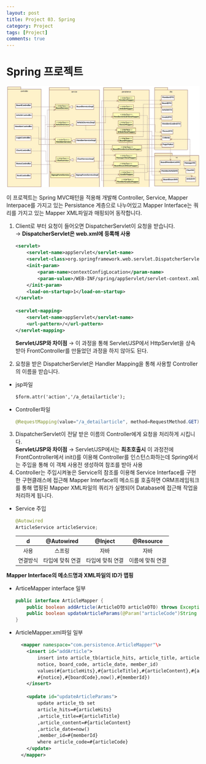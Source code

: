 ```yaml
---
layout: post
title: Project 03. Spring
category: Project
tags: [Project]
comments: true
---
```


# Spring 프로젝트

![PrjServletJsp](./img/PrjSpring.png)

이 프로젝트는 Spring MVC패턴을 적용해 개발해 Controller, Service, Mapper Interpace를 가지고 있는 Persistance 계층으로 나누어있고 Mapper Interface는 쿼리를 가지고 있는 Mapper XML파일과 매핑되어 동작합니다.

1. Client로 부터 요청이 들어오면 DispatcherServlet이 요청을 받습니다.  
  → **DispatcherServlet은 web.xml에 등록해 사용**
    ```xml
    <servlet>
  		<servlet-name>appServlet</servlet-name>
  		<servlet-class>org.springframework.web.servlet.DispatcherServlet</servlet-class>
  		<init-param>
  			<param-name>contextConfigLocation</param-name>
  			<param-value>/WEB-INF/spring/appServlet/servlet-context.xml</param-value>
  		</init-param>
  		<load-on-startup>1</load-on-startup>
    </servlet>

    <servlet-mapping>
  		<servlet-name>appServlet</servlet-name>
  		<url-pattern>/</url-pattern>
    </servlet-mapping>
    ```
    **Servlet/JSP와 차이점**
    → 이 과정을 통해 Servlet/JSP에서 HttpServlet을 상속받아 FrontController를 만들었던 과정을 하지 않아도 된다.

2. 요청을 받은 DispatcherServlet은 Handler Mapping을 통해 사용할 Controller의 이름을 받습니다.
  * jsp파일
      ```jsp
      $form.attr('action','/a_detailarticle');
      ```
  * Controller파일
    ```java
    @RequestMapping(value="/a_detailarticle", method=RequestMethod.GET)
    ```
3. DispatcherServlet이 전달 받은 이름의 Controller에게 요청을 처리하게 시킵니다.  
  **Servlet/JSP와 차이점**
  → Servlet/JSP에서는 **최초호출시** 이 과정전에 FrontController에서 init()를 이용해 Controller를 인스턴스화하는데 Spring에서는 주입을 통해 이 객체 사용전 생성하여 참조를 받아 사용
4. Controller는 주입시켜놓은 Service의 참조를 이용해 Service Interface를 구현한 구현클래스에 접근해 Mapper Interface의 메소드를 호출하면 ORM프레임워크를 통해 맵핑된 Mapper XML파일의 쿼리가 실행되어 Database에 접근해 작업을 처리하게 됩니다.
  * Service 주입
    ```java
    @Autowired
    ArticleService articleService;
    ```
    |d|@Autowired|@Inject|@Resource|
    |:----:|:----:|:----:|:----:|
    | 사용 |스프링 | 자바 | 자바 |
    | 연결방식 | 타입에 맞춰 연결 | 타입에 맞춰 연결 | 이름에 맞춰 연결 |

  **Mapper Interface의 메소드명과 XML파일의 ID가 맵핑**
  * ArticeMapper interface 일부
    ```java
    public interface ArticleMapper {
    	public boolean addArticle(ArticleDTO articleDTO) throws Exception;
    	public boolean updateArticleParams(@Param("articleCode")String articleCode,@Param("articleHits")int articleHits,@Param("articleTitle") String articleTitle, @Param("articleContent")String articleContent,@Param("notice") boolean notice, @Param("articleDate")String articleDate, @Param("boardCode")String boardCode, @Param("memberId")String memberId)throws Exception;
    }
    ```
  * ArticleMapper.xml파일 일부
    ```xml
      <mapper namespace="com.persistence.ArticleMapper"\>
        <insert id="addArticle">
      		insert into article_tb(article_hits, article_title, article_content, article_code,
      		notice, board_code, article_date, member_id)
      		values(#{articleHits},#{articleTitle},#{articleContent},#{articleCode},
      		#{notice},#{boardCode},now(),#{memberId})
        </insert>

        <update id="updateArticleParams">
      		update article_tb set
      		article_hits=#{articleHits}
      		,article_title=#{articleTitle}
      		,article_content=#{articleContent}
      		,article_date=now()
      		,member_id=#{memberId}
      		where article_code=#{articleCode}
        </update>
      </mapper>
    ```
